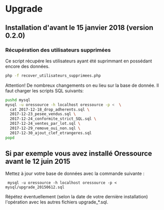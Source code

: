# Upgrade


## Installation d'avant le 15 janvier 2018 (version 0.2.0)

### Récupération des utilisateurs supprimées

Ce script récupére les utilisateurs ayant été suprimmant en possédant encore des données.

```bash
php -f recover_utilisateurs_supprimees.php
```

Attention! De nombreux changements on eu lieu sur la base de donnée.
Il faut charger les scripts SQL suivants:

```bash
pushd mysql
mysql -u oressource -h localhost oressource -p <  \
  cat 2017-12-18_drop_adherents.sql \
  2017-12-23_pesee_vendus.sql \
  2017-12-24_conformite_strict_SQL.sql \
  2017-12-24_ventes_par_lot.sql \
  2017-12-29_remove_oui_non.sql \
  2017-12-30_ajout_clef_etrangeres.sql
popd
```

## Si par exemple vous avez installé Oressource avant le 12 juin 2015

Mettez à jour votre base de données avec la commande suivante :

```shell
 mysql -u oressource -h localhost oressource -p < mysql/upgrade_20150612.sql
```

Répétez éventuellement (selon la date de votre dernière installation) l'opération avec les autres fichiers upgrade_*.sql.
